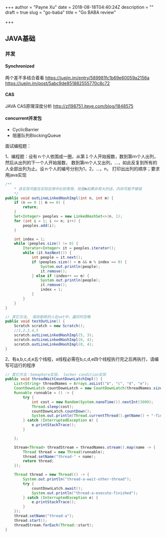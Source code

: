 +++
author = "Payne Xu"
date = 2018-08-18T04:40:24Z
description = ""
draft = true
slug = "go-baba"
title = "Go BABA review"

+++

## JAVA基础
### 并发
#### Synchronized
两个差不多结合着看
https://juejin.im/entry/589981fc1b69e60059a2156a
https://juejin.im/post/5abc9de851882555770c8c72

#### CAS 
JAVA CAS原理深度分析 http://zl198751.iteye.com/blog/1848575
#### concurrent并发包
- CyclicBarrier
- 阻塞队列BlockingQueue



面试编程题：

1、编程题：设有ｎ个人依围成一圈，从第１个人开始报数，数到第ｍ个人出列，然后从出列的下一个人开始报数，
数到第ｍ个人又出列，…，如此反复到所有的人全部出列为止。设ｎ个人的编号分别为1，2，…，n，
打印出出列的顺序；要求用java实现


```java
/**
    * 该实现可能在实际应用中比较常用，但是n如果非常大的话，内存可能不够装
    */
public void outLineLinkedHashImpl(int n, int m) {
    if (n == 0 || m == 0) {
        return;
    }
    Set<Integer> peoples = new LinkedHashSet<>(n, 1);
    for (int i = 1; i <= n; i++) {
        peoples.add(i);
    }

    int index = 1;
    while (peoples.size() != 0) {
        Iterator<Integer> it = peoples.iterator();
        while (it.hasNext()) {
            int people = it.next();
            if (peoples.size() < m && m % index == 0) {
                System.out.println(people);
                it.remove();
            } else if (index++ == m) {
                System.out.println(people);
                it.remove();
                index = 1;
            }
        }
    }
}

// 其它方法， 保存剔除的人在set中，遍历时忽略
public void testOutLine() {
    Scratch scratch = new Scratch();
    //1,2,3,4,5
    scratch.outLineLinkedHashImpl(5, 3);
    scratch.outLineLinkedHashImpl(6, 4);
    scratch.outLineLinkedHashImpl(0, 4);
}
```

2、有a,b,c,d,e五个线程，a线程必需在b,c,d,e四个线程执行完之后再执行，请编写可运行的程序

```java
// 其它方法：Semaphore实现， locker condition实现
public void threadWaitCountDownLatchImpl() {
    List<String> threadNames = Arrays.asList("b", "c", "d", "e");
    CountDownLatch countDownLatch = new CountDownLatch(threadNames.size());
    Runnable runnable = () -> {
        try {
            int cost = new Random(System.nanoTime()).nextInt(3000);
            Thread.sleep(cost);
            countDownLatch.countDown();
            System.out.println(Thread.currentThread().getName() + "-finished, cost:" + cost);
        } catch (InterruptedException e) {
            e.printStackTrace();
        }

    };

    Stream<Thread> threadStream = threadNames.stream().map(name -> {
        Thread thread = new Thread(runnable);
        thread.setName("thread-" + name);
        return thread;
    });

    Thread thread = new Thread(() -> {
        System.out.println("thread-a-wait-other-thread");
        try {
            countDownLatch.await();
            System.out.println("thread-a-execute-finished");
        } catch (InterruptedException e) {
            e.printStackTrace();
        }
    });
    thread.setName("thread-a");
    thread.start();
    threadStream.forEach(Thread::start);
}
```